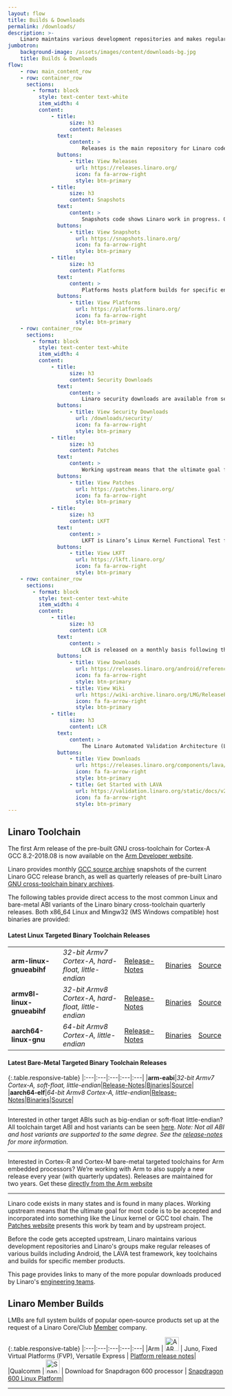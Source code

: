 ```yaml
---
layout: flow
title: Builds & Downloads
permalink: /downloads/
description: >-
    Linaro maintains various development repositories and makes regular releases of many builds including Android, LAVA Test Framework, Key Toolchains and builds for specific member products. This page provides links to many of the more popular downloads produced by Linaro’s engineering teams.
jumbotron:
    background-image: /assets/images/content/downloads-bg.jpg
    title: Builds & Downloads
flow:
    - row: main_content_row
    - row: container_row
      sections:
        - format: block
          style: text-center text-white
          item_width: 4
          content:
              - title:
                    size: h3
                    content: Releases
                text:
                    content: >
                        Releases is the main repository for Linaro code that has been tested and released. It is possible to navigate down through this site to find code if you know what you are looking for, but we recommend you use the links below for our most popular downloads.
                buttons:
                    - title: View Releases
                      url: https://releases.linaro.org/
                      icon: fa fa-arrow-right
                      style: btn-primary
              - title:
                    size: h3
                    content: Snapshots
                text:
                    content: >
                        Snapshots code shows Linaro work in progress. Often created on a daily basis, these are literally snapshots of work in progress that are used for testing and development. The code on this site may not work and should only be used by experienced engineers who know exactly what they are doing.
                buttons:
                    - title: View Snapshots
                      url: https://snapshots.linaro.org/
                      icon: fa fa-arrow-right
                      style: btn-primary
              - title:
                    size: h3
                    content: Platforms
                text:
                    content: >
                        Platforms hosts platform builds for specific end-to-end solutions. Currently, this site features the 18.06 release of the Enterprise Reference Platform, but we expect to post additional platform builds in the coming months.
                buttons:
                    - title: View Platforms
                      url: https://platforms.linaro.org/
                      icon: fa fa-arrow-right
                      style: btn-primary
    - row: container_row
      sections:
        - format: block
          style: text-center text-white
          item_width: 4
          content:
              - title:
                    size: h3
                    content: Security Downloads
                text:
                    content: >
                        Linaro security downloads are available from several of Linaro’s engineering groups. The most recent work includes collaboration on Meltdown/Spectre fixes backported in to the 4.4, 4.9 and 4.14 kernels.
                buttons:
                    - title: View Security Downloads
                      url: /downloads/security/
                      icon: fa fa-arrow-right
                      style: btn-primary
              - title:
                    size: h3
                    content: Patches
                text:
                    content: >
                        Working upstream means that the ultimate goal for most code is to be accepted and incorporated into something like the Linux kernel or GCC tool chain. The Patches website presents this work by team and by upstream project.
                buttons:
                    - title: View Patches
                      url: https://patches.linaro.org/
                      icon: fa fa-arrow-right
                      style: btn-primary
              - title:
                    size: h3
                    content: LKFT
                text:
                    content: >
                        LKFT is Linaro’s Linux Kernel Functional Test framework. The mission of LKFT is to perform functional regression testing on select Linux kernel branches in real time (as they’re updated) and report any regressions as quickly as possible. This is performed by executing a variety of functional-tests on a selection of user-space operating systems.
                buttons:
                    - title: View LKFT
                      url: https://lkft.linaro.org/
                      icon: fa fa-arrow-right
                      style: btn-primary
    - row: container_row
      sections:
        - format: block
          style: text-center text-white
          item_width: 4
          content:
              - title:
                    size: h3
                    content: LCR
                text:
                    content: >
                        LCR is released on a monthly basis following the Linaro release cadence. It is a stable release and content to be added at the beginning of the month. It comes in two variants M-LCR and R-LCR.
                buttons:
                    - title: View Downloads
                      url: https://releases.linaro.org/android/reference-lcr/
                      icon: fa fa-arrow-right
                      style: btn-primary
                    - title: View Wiki
                      url: https://wiki-archive.linaro.org/LMG/ReleaseProcess
                      icon: fa fa-arrow-right
                      style: btn-primary
              - title:
                    size: h3
                    content: LCR
                text:
                    content: >
                        The Linaro Automated Validation Architecture (LAVA) is a test and continuous integration framework that Linaro uses to validate its releases. The source is open so that members and others can create their own instantiations and run proprietary tests within this standard framework. Click here for the latest downloads.
                buttons:
                    - title: View Downloads
                      url: https://releases.linaro.org/components/lava/latest/
                      icon: fa fa-arrow-right
                      style: btn-primary
                    - title: Get Started with LAVA
                      url: https://validation.linaro.org/static/docs/v2/index.html
                      icon: fa fa-arrow-right
                      style: btn-primary
---
```

## Linaro Toolchain

The first Arm release of the pre-built GNU cross-toolchain for Cortex-A GCC 8.2-2018.08 is now available on the [Arm Developer website](https://developer.arm.com/tools-and-software/open-source-software/developer-tools/gnu-toolchain/gnu-a).

Linaro provides monthly [GCC source archive](https://snapshots.linaro.org/components/toolchain/gcc-linaro/) snapshots of the current Linaro GCC release branch, as well as quarterly releases of pre-built Linaro [GNU cross-toolchain binary archives](https://releases.linaro.org/components/toolchain/binaries/).

The following tables provide direct access to the most common Linux and bare-metal ABI variants of the Linaro binary cross-toolchain quarterly releases.  Both x86_64 Linux and Mingw32 (MS Windows compatible) host binaries are provided:

#### Latest Linux Targeted Binary Toolchain Releases

<table class="table responsive-table">
<tbody>
<tr>
<td style="text-align:left"><strong>arm-linux-gnueabihf</strong></td>
<td style="text-align:left"><em>32-bit Armv7 Cortex-A, hard-float, little-endian</em></td>
<td style="text-align:left"><a href="https://releases.linaro.org/components/toolchain/binaries/latest-7/">Release-Notes</a></td>
<td style="text-align:left"><a href="https://releases.linaro.org/components/toolchain/binaries/latest-7/arm-linux-gnueabihf/">Binaries</a></td>
<td style="text-align:left"><a href="https://releases.linaro.org/components/toolchain/gcc-linaro/latest-7/">Source</a></td>
</tr>
<tr>
<td style="text-align:left"><strong>armv8l-linux-gnueabihf</strong></td>
<td style="text-align:left"><em>32-bit Armv8 Cortex-A, hard-float, little-endian</em></td>
<td style="text-align:left"><a href="https://releases.linaro.org/components/toolchain/binaries/latest-7/">Release-Notes</a></td>
<td style="text-align:left"><a href="https://releases.linaro.org/components/toolchain/binaries/latest-7/armv8l-linux-gnueabihf/">Binaries</a></td>
<td style="text-align:left"><a href="https://releases.linaro.org/components/toolchain/gcc-linaro/latest-7/">Source</a></td>
</tr>
<tr>
<td style="text-align:left"><strong>aarch64-linux-gnu</strong></td>
<td style="text-align:left"><em>64-bit Armv8 Cortex-A, little-endian</em></td>
<td style="text-align:left"><a href="https://releases.linaro.org/components/toolchain/binaries/latest-7/">Release-Notes</a></td>
<td style="text-align:left"><a href="https://releases.linaro.org/components/toolchain/binaries/latest-7/aarch64-linux-gnu/">Binaries</a></td>
<td style="text-align:left"><a href="https://releases.linaro.org/components/toolchain/gcc-linaro/latest-7/">Source</a></td>
</tr>
</tbody>
</table>


#### Latest Bare-Metal Targeted Binary Toolchain Releases

{:.table.responsive-table}
|:---|:---|:---|:---|:---|
|**arm-eabi**|_32-bit Armv7 Cortex-A, soft-float, little-endian_|[Release-Notes](https://releases.linaro.org/components/toolchain/binaries/latest-7/)|[Binaries](https://releases.linaro.org/components/toolchain/binaries/latest-7/arm-eabi/)|[Source](https://releases.linaro.org/components/toolchain/gcc-linaro/latest-7/)|
|**aarch64-elf**|_64-bit Armv8 Cortex-A, little-endian_|[Release-Notes](https://releases.linaro.org/components/toolchain/binaries/latest-7/)|[Binaries](https://releases.linaro.org/components/toolchain/binaries/latest-7/aarch64-elf/)|[Source](https://releases.linaro.org/components/toolchain/gcc-linaro/latest-7/)|

***

Interested in other target ABIs such as big-endian or soft-float little-endian? All toolchain target ABI and host variants can be seen [here](https://releases.linaro.org/components/toolchain/binaries/latest-7/). _Note: Not all ABI and host variants are supported to the same degree. See the [release-notes](https://releases.linaro.org/components/toolchain/binaries/latest-7/) for more information._

***

Interested in Cortex-R and Cortex-M bare-metal targeted toolchains for Arm embedded processors? We’re working with Arm to also supply a new release every year (with quarterly updates). Releases are maintained for two years. Get these [directly from the Arm website](https://developer.arm.com/tools-and-software/open-source-software/developer-tools/gnu-toolchain/gnu-rm)

******

Linaro code exists in many states and is found in many places. Working upstream means that the ultimate goal for most code is to be accepted and incorporated into something like the Linux kernel or GCC tool chain. The [Patches website](https://patches.linaro.org/) presents this work by team and by upstream project.

Before the code gets accepted upstream, Linaro maintains various development repositories and Linaro's groups make regular releases of various builds including Android, the LAVA test framework, key toolchains and builds for specific member products.

This page provides links to many of the more popular downloads produced by Linaro's [engineering teams](https://www.linaro.org/work/).

## Linaro Member Builds

LMBs are full system builds of popular open-source products set up at the request of a Linaro Core/Club [Member](/membership/) company.

{:.table.responsive-table}
|:---|:---|:---|:---|:---|
|Arm | <img src="/assets/images/content/aarch-64-logo-thumb.jpg" width="32px" height="auto" alt="AARCH 64 Logo" /> | Juno, Fixed Virtual Platforms (FVP), Versatile Express | [Platform release notes](http://community.arm.com/groups/arm-development-platforms)|
|Qualcomm | <img src="/assets/images/content/qualcomm-snapdragon-thumb.jpg" width="32px" height="auto" alt="Snapdragon Logo" /> | Download for Snapdragon 600 processor | [Snapdragon 600 Linux Platform](https://releases.linaro.org/debian/boards/snapdragon/latest/)|

***
